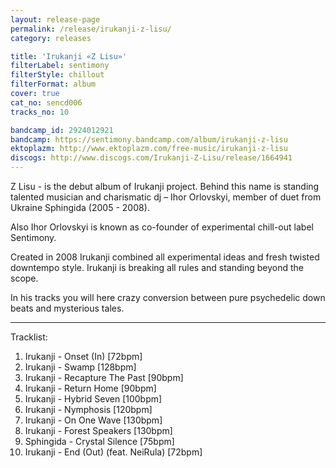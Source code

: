 ```yaml
---
layout: release-page
permalink: /release/irukanji-z-lisu/
category: releases

title: 'Irukanji «Z Lisu»'
filterLabel: sentimony
filterStyle: chillout
filterFormat: album
cover: true
cat_no: sencd006
tracks_no: 10

bandcamp_id: 2924012921
bandcamp: https://sentimony.bandcamp.com/album/irukanji-z-lisu
ektoplazm: http://www.ektoplazm.com/free-music/irukanji-z-lisu
discogs: http://www.discogs.com/Irukanji-Z-Lisu/release/1664941
---
```


Z Lisu - is the debut album of Irukanji project. Behind this name is standing talented musician and charismatic dj – Ihor Orlovskyi, member of duet from Ukraine Sphingida (2005 - 2008).

Also Ihor Orlovskyi is known as co-founder of experimental chill-out label Sentimony.

Created in 2008 Irukanji combined all experimental ideas and fresh twisted downtempo style. Irukanji is breaking all rules and standing beyond the scope.

In his tracks you will here crazy conversion between pure psychedelic down beats and mysterious tales.

---
Tracklist:

01. Irukanji - Onset (In) [72bpm]
02. Irukanji - Swamp [128bpm]
03. Irukanji - Recapture The Past [90bpm]
04. Irukanji - Return Home [90bpm]
05. Irukanji - Hybrid Seven [100bpm]
06. Irukanji - Nymphosis [120bpm]
07. Irukanji - On One Wave [130bpm]
08. Irukanji - Forest Speakers [130bpm]
09. Sphingida - Crystal Silence [75bpm]
10. Irukanji - End (Out) (feat. NeiRula) [72bpm]


